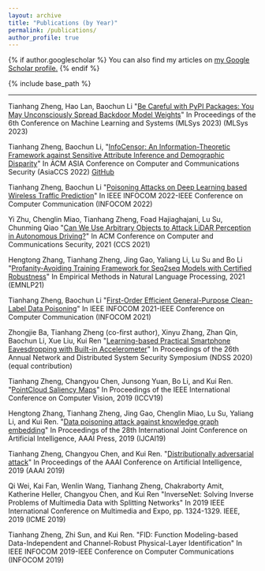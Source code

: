 ```yaml
---
layout: archive
title: "Publications (by Year)"
permalink: /publications/
author_profile: true
---
```


{% if author.googlescholar %}
  You can also find my articles on <u><a href="{{author.googlescholar}}">my Google Scholar profile</a>.</u>
{% endif %}

{% include base_path %}

<!-- {% for post in site.publications reversed %}
  {% include archive-single.html %}
{% endfor %} -->

---
Tianhang Zheng, Hao Lan, Baochun Li "[Be Careful with PyPI Packages: You May Unconsciously Spread Backdoor Model Weights](files/MLSys23.pdf)" In Proceedings of the 6th Conference on Machine Learning and Systems (MLSys 2023) (MLSys 2023)

Tianhang Zheng, Baochun Li, "[InfoCensor: An Information-Theoretic Framework against Sensitive Attribute Inference and Demographic Disparity](files/AsiaCCS22.pdf)" In ACM ASIA Conference on Computer and Communications Security (AsiaCCS 2022) [GitHub](https://github.com/iQua/InfoCensor)

Tianhang Zheng, Baochun Li "[Poisoning Attacks on Deep Learning based Wireless Traffic Prediction](files/INFOCOM22.pdf)" In IEEE INFOCOM 2022-IEEE Conference on Computer Communication (INFOCOM 2022)

Yi Zhu, Chenglin Miao, Tianhang Zheng, Foad Hajiaghajani, Lu Su, Chunming Qiao "[Can We Use Arbitrary Objects to Attack LiDAR Perception in Autonomous Driving?](files/CCS21.pdf)" In ACM Conference on Computer and Communications Security, 2021 (CCS 2021) 

Hengtong Zhang, Tianhang Zheng,  Jing Gao, Yaliang Li, Lu Su and Bo Li "[Profanity-Avoiding Training Framework for Seq2seq Models with Certified Robustness](files/EMNLP21.pdf)" In Empirical Methods in Natural Language Processing, 2021 (EMNLP21)

Tianhang Zheng, Baochun Li "[First-Order Efficient General-Purpose Clean-Label Data Poisoning](files/INFOCOM21.pdf)" In IEEE INFOCOM 2021-IEEE Conference on Computer Communication (INFOCOM 2021)

Zhongjie Ba, Tianhang Zheng (co-first author), Xinyu Zhang, Zhan Qin, Baochun Li, Xue Liu, Kui Ren "[Learning-based Practical Smartphone Eavesdropping with Built-in Accelerometer](files/NDSS20.pdf)" In Proceedings of the 26th Annual Network and Distributed System Security Symposium (NDSS 2020) (equal contribution)

Tianhang Zheng, Changyou Chen, Junsong Yuan, Bo Li, and Kui Ren. "[PointCloud Saliency Maps](files/ICCV19.pdf)" In Proceedings of the IEEE International Conference on Computer Vision, 2019 (ICCV19)

Hengtong Zhang, Tianhang Zheng, Jing Gao, Chenglin Miao, Lu Su, Yaliang Li, and Kui Ren. "[Data poisoning attack against knowledge graph embedding](files/IJCAI19.pdf)" In Proceedings of the 28th International Joint Conference on Artificial Intelligence, AAAI Press, 2019 (IJCAI19)

Tianhang Zheng, Changyou Chen, and Kui Ren. "[Distributionally adversarial attack](files/AAAI19.pdf)" In Proceedings of the AAAI Conference on Artificial Intelligence, 2019 (AAAI 2019)

Qi Wei, Kai Fan, Wenlin Wang, Tianhang Zheng, Chakraborty Amit, Katherine Heller, Changyou Chen, and Kui Ren "InverseNet: Solving Inverse Problems of Multimedia Data with Splitting Networks" In 2019 IEEE International Conference on Multimedia and Expo, pp. 1324-1329. IEEE, 2019 (ICME 2019)

Tianhang Zheng, Zhi Sun, and Kui Ren. "FID: Function Modeling-based Data-Independent and Channel-Robust Physical-Layer Identification" In IEEE INFOCOM 2019-IEEE Conference on Computer Communications (INFOCOM 2019)


